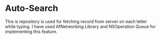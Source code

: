 Auto-Search
===========

This is repository is used for fetching record from server on each letter while typing. I have used AfNetworking Library and NSOperation Queue for implementing this feature.
